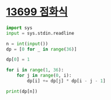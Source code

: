 # [13699 점화식](https://www.acmicpc.net/problem/13699)

```python
import sys
input = sys.stdin.readline

n = int(input())
dp = [0 for _ in range(36)]

dp[0] = 1

for i in range(1, 36):
    for j in range(0, i):
        dp[i] += dp[j] * dp[i - j - 1]

print(dp[n])
```
